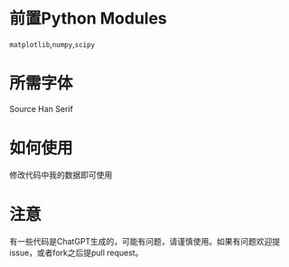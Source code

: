 # 前置Python Modules
`matplotlib`,`numpy`,`scipy`
# 所需字体
Source Han Serif
# 如何使用
修改代码中我的数据即可使用
# 注意
有一些代码是ChatGPT生成的，可能有问题，请谨慎使用。如果有问题欢迎提issue，或者fork之后提pull request。
